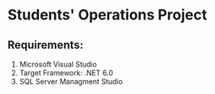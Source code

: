 # Students' Operations Project
## Requirements:
1. Microsoft Visual Studio
2. Target Framework: .NET 6.0
3. SQL Server Managment Studio
   
